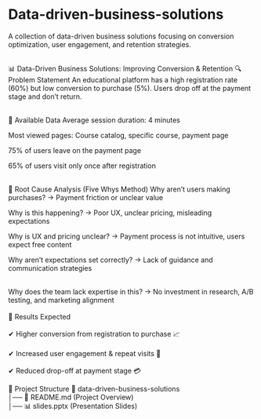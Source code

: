 # Data-driven-business-solutions
A collection of data-driven business solutions focusing on conversion optimization, user engagement, and retention strategies.  <br><br> 

📊 Data-Driven Business Solutions: Improving Conversion & Retention
🔍 Problem Statement
An educational platform has a high registration rate (60%) but low conversion to purchase (5%). Users drop off at the payment stage and don’t return.  <br><br> 



📌 Available Data
Average session duration: 4 minutes

Most viewed pages: Course catalog, specific course, payment page

75% of users leave on the payment page

65% of users visit only once after registration  <br><br> 



🔎 Root Cause Analysis (Five Whys Method)
Why aren’t users making purchases? → Payment friction or unclear value

Why is this happening? → Poor UX, unclear pricing, misleading expectations

Why is UX and pricing unclear? → Payment process is not intuitive, users expect free content

Why aren’t expectations set correctly? → Lack of guidance and communication strategies  <br><br> 

Why does the team lack expertise in this? → No investment in research, A/B testing, and marketing alignment  <br><br> 
📌 Results Expected  <br><br> 
✔ Higher conversion from registration to purchase 📈  <br><br> 
✔ Increased user engagement & repeat visits 🔄 <br><br> 
✔ Reduced drop-off at payment stage 💳



📂 Project Structure
📁 data-driven-business-solutions  
│── 📜 README.md (Project Overview)    
│── 📊 slides.pptx (Presentation Slides)  
